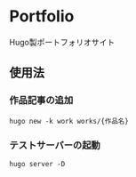 # Portfolio
Hugo製ポートフォリオサイト


## 使用法
### 作品記事の追加

```shell
hugo new -k work works/{作品名}
```

### テストサーバーの起動

```shell
hugo server -D
```
